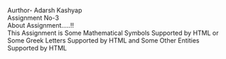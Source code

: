 Aurthor- Adarsh Kashyap
<br>
Assignment No-3
<br>
About Assignment.....!! <br>
This Assignment is Some Mathematical Symbols Supported by HTML or  Some Greek Letters Supported by HTML and Some Other Entities Supported by HTML
<br>
